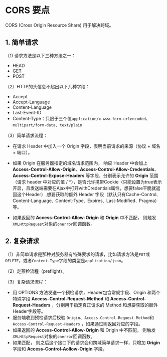 # CORS 要点

CORS (Cross Origin Resource Share) 用于解决跨域。

## 1. 简单请求

（1) 请求方法是以下三种方法之一：

- HEAD
- GET
- POST

（2）HTTP的头信息不超出以下几种字段：

- Accept
- Accept-Language
- Content-Language
- Last-Event-ID
- Content-Type：只限于三个值`application/x-www-form-urlencoded`、`multipart/form-data`、`text/plain`

（3）简单请求流程：

- 在请求 Header 中加入一个 Origin 字段，表明当前请求的来源（协议 + 域名 + 端口）。

- 如果 Origin 在服务器指定的域名请求范围内， 响应 Header 中会加上 **Access-Control-Allow-Origin**、**Access-Control-Allow-Credentials**、**Access-Control-Expose-Headers** 等字段，分别表示允许的 **Origin** 范围（请求 header 中对应的值 / *），是否允许携带Cookie（只能设置为true表示开启，且发送端需要在Ajax中打开withCredentials属性，想要false干脆就返回这个Header）,想要获取的额外 Header 字段（默认只有Cache-Control`、`Content-Language`、`Content-Type`、`Expires`、`Last-Modified`、`Pragma）等。
- 如果返回的 **Access-Control-Allow-Origin** 和 **Origin** 中不匹配， 则触发`XMLHttpRequest`对象的`onerror`回调函数。

## 2. 复杂请求

（1）非简单请求是那种对服务器有特殊要求的请求，比如请求方法是`PUT`或`DELETE`，或者`Content-Type`字段的类型是`application/json`。

（2）走预检流程（preflight）。

（3）复杂请求流程：

- 用 OPTIONS 方法发送一个预检请求，Header包含常规字段、Origin 和两个特殊字段 **Access-Control-Request-Method** 和 **Access-Control-Request-Headers** ，分别用于指定真正请求的 Method 和想要获取的额外Header字段等。
- 服务端收到预检请求后校验 `Origin`、`Access-Control-Request-Method`和`Access-Control-Request-Headers` ，如果通过则返回对应的字段。
- 如果返回的 **Access-Control-Allow-Origin** 和 Origin 中不匹配， 则触发`XMLHttpRequest`对象的`onerror`回调函数。
- 如果匹配， 则之后这个接口下的请求会和跨域简单请求一样，只增加 **Origin** 字段和 **Access-Control-Aollow-Origin** 字段。

